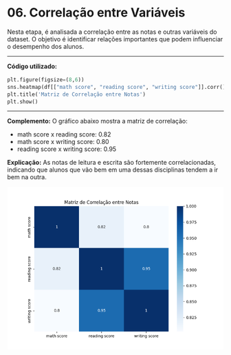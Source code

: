 # 06. Correlação entre Variáveis

Nesta etapa, é analisada a correlação entre as notas e outras variáveis do dataset. O objetivo é identificar relações importantes que podem influenciar o desempenho dos alunos.

---

**Código utilizado:**
```python
plt.figure(figsize=(8,6))
sns.heatmap(df[["math score", "reading score", "writing score"]].corr(), annot=True, cmap='Blues')
plt.title('Matriz de Correlação entre Notas')
plt.show()
```

---

**Complemento:**
O gráfico abaixo mostra a matriz de correlação:
- math score x reading score: 0.82
- math score x writing score: 0.80
- reading score x writing score: 0.95

**Explicação:**
As notas de leitura e escrita são fortemente correlacionadas, indicando que alunos que vão bem em uma dessas disciplinas tendem a ir bem na outra.

![Matriz de Correlação entre Notas](imagens/correlacao_notas.png)